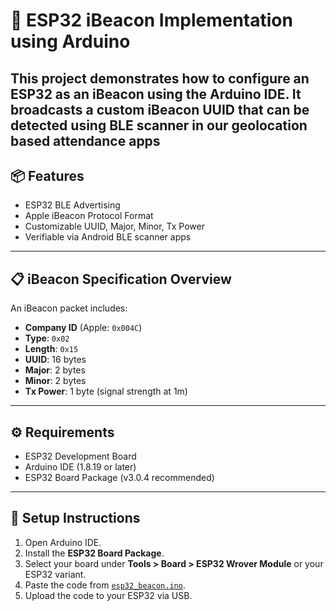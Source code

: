# 🚀 ESP32 iBeacon Implementation using Arduino

This project demonstrates how to configure an ESP32 as an **iBeacon** using the Arduino IDE. It broadcasts a custom iBeacon UUID that can be detected using BLE scanner in our geolocation based attendance apps
---

## 📦 Features

- ESP32 BLE Advertising
- Apple iBeacon Protocol Format
- Customizable UUID, Major, Minor, Tx Power
- Verifiable via Android BLE scanner apps

---

## 📋 iBeacon Specification Overview

An iBeacon packet includes:
- **Company ID** (Apple: `0x004C`)
- **Type**: `0x02`
- **Length**: `0x15`
- **UUID**: 16 bytes
- **Major**: 2 bytes
- **Minor**: 2 bytes
- **Tx Power**: 1 byte (signal strength at 1m)

---

## ⚙️ Requirements

- ESP32 Development Board
- Arduino IDE (1.8.19 or later)
- ESP32 Board Package (v3.0.4 recommended)

---

## 🔧 Setup Instructions

1. Open Arduino IDE.
2. Install the **ESP32 Board Package**.
3. Select your board under **Tools > Board > ESP32 Wrover Module** or your ESP32 variant.
4. Paste the code from [`esp32_beacon.ino`](#code).
5. Upload the code to your ESP32 via USB.
